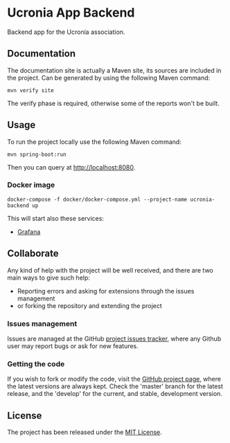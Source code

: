 # Ucronia App Backend

Backend app for the Ucronía association.

## Documentation

The documentation site is actually a Maven site, its sources are included in the project. Can be generated by using the following Maven command:

```
mvn verify site
```

The verify phase is required, otherwise some of the reports won't be built.

## Usage

To run the project locally use the following Maven command:

```
mvn spring-boot:run
```

Then you can query at [http://localhost:8080](http://localhost:8080).

### Docker image

```
docker-compose -f docker/docker-compose.yml --project-name ucronia-backend up
```

This will start also these services:
- [Grafana](http://localhost:3000)

## Collaborate

Any kind of help with the project will be well received, and there are two main ways to give such help:

- Reporting errors and asking for extensions through the issues management
- or forking the repository and extending the project

### Issues management

Issues are managed at the GitHub [project issues tracker][issues], where any Github user may report bugs or ask for new features.

### Getting the code

If you wish to fork or modify the code, visit the [GitHub project page][scm], where the latest versions are always kept. Check the 'master' branch for the latest release, and the 'develop' for the current, and stable, development version.

## License

The project has been released under the [MIT License][license].

[issues]: https://github.com/bernardo-mg/ucronia-app-backend/issues
[license]: https://www.opensource.org/licenses/mit-license.php
[scm]: https://github.com/bernardo-mg/ucronia-app-backend
